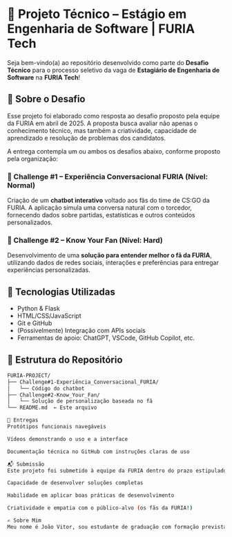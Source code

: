 # 💼 Projeto Técnico – Estágio em Engenharia de Software | FURIA Tech

Seja bem-vindo(a) ao repositório desenvolvido como parte do **Desafio Técnico** para o processo seletivo da vaga de **Estagiário de Engenharia de Software** na **FURIA Tech**!

## 🧠 Sobre o Desafio

Esse projeto foi elaborado como resposta ao desafio proposto pela equipe da FURIA em abril de 2025. A proposta busca avaliar não apenas o conhecimento técnico, mas também a criatividade, capacidade de aprendizado e resolução de problemas dos candidatos.

A entrega contempla um ou ambos os desafios abaixo, conforme proposto pela organização:

### 💬 Challenge #1 – Experiência Conversacional FURIA (Nível: Normal)
Criação de um **chatbot interativo** voltado aos fãs do time de CS:GO da FURIA. A aplicação simula uma conversa natural com o torcedor, fornecendo dados sobre partidas, estatísticas e outros conteúdos personalizados.

### 🧠 Challenge #2 – Know Your Fan (Nível: Hard)
Desenvolvimento de uma **solução para entender melhor o fã da FURIA**, utilizando dados de redes sociais, interações e preferências para entregar experiências personalizadas.

## 🧰 Tecnologias Utilizadas

- Python & Flask
- HTML/CSS/JavaScript
- Git e GitHub
- (Possivelmente) Integração com APIs sociais
- Ferramentas de apoio: ChatGPT, VSCode, GitHub Copilot, etc.

## 📂 Estrutura do Repositório

```bash
FURIA-PROJECT/
├── Challenge#1-Experiência_Conversacional_FURIA/
│   └── Código do chatbot
├── Challenge#2-Know_Your_Fan/
│   └── Solução de personalização baseada no fã
└── README.md  ← Este arquivo

🎥 Entregas
Protótipos funcionais navegáveis

Vídeos demonstrando o uso e a interface

Documentação técnica no GitHub com instruções claras de uso

📬 Submissão
Este projeto foi submetido à equipe da FURIA dentro do prazo estipulado no processo seletivo, como forma de demonstrar:

Capacidade de desenvolver soluções completas

Habilidade em aplicar boas práticas de desenvolvimento

Criatividade e empatia com o público-alvo (os fãs da FURIA!)

✍️ Sobre Mim
Meu nome é João Vitor, sou estudante de graduação com formação prevista a partir de 2026. Sou apaixonado por tecnologia, esportes eletrônicos e estou sempre em busca de desafios que unam inovação com impacto real. Esta foi uma oportunidade de ouro para mostrar meu potencial e mergulhar no universo FURIA com orgulho!

